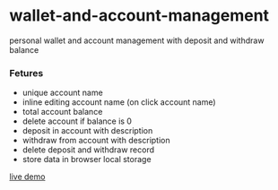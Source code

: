 # wallet-and-account-management

personal wallet and account management with deposit and withdraw balance

### Fetures

- unique account name
- inline editing account name (on click account name)
- total account balance
- delete account if balance is 0
- deposit in account with description
- withdraw from account with description
- delete deposit and withdraw record
- store data in browser local storage

[live demo](https://muhib-dev.github.io/vanila-javascript-projects/account%20management/)
